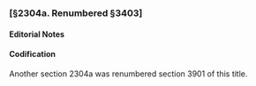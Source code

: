 ### [§2304a. Renumbered §3403] ###

#### **Editorial Notes** ####

#### Codification ####

Another section 2304a was renumbered section 3901 of this title.